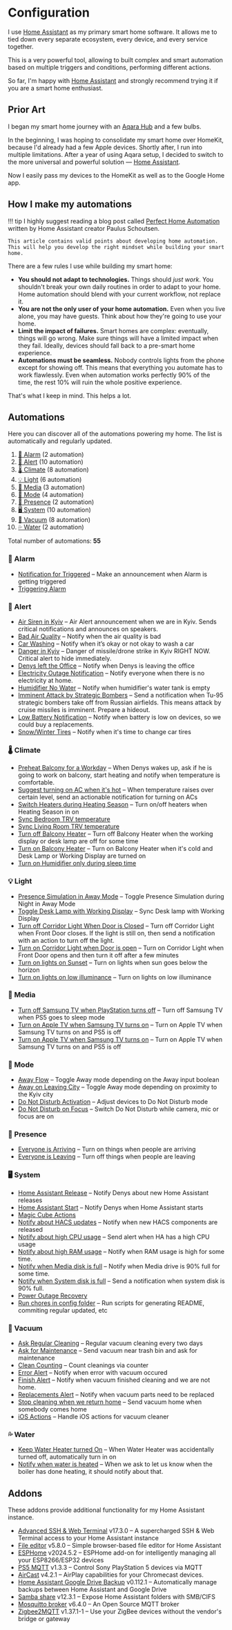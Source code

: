 # Configuration

I use [Home Assistant][ha] as my primary smart home software. It allows me to tied down every separate ecosystem, every device, and every service together.

This is a very powerful tool, allowing to built complex and smart automation based on multiple triggers and conditions, performing different actions.

So far, I'm happy with [Home Assistant][ha] and strongly recommend trying it if you are a smart home enthusiast.

## Prior Art

I began my smart home journey with an [Aqara Hub](https://www.aliexpress.com/item/32910909157.html) and a few bulbs.

In the beginning, I was hoping to consolidate my smart home over HomeKit, because I'd already had a few Apple devices. Shortly after, I run into multiple limitations. After a year of using Aqara setup, I decided to switch to the more universal and powerful solution — [Home Assistant][ha].

Now I easily pass my devices to the HomeKit as well as to the Google Home app.

## How I make my automations

<!-- prettier-ignore -->
!!! tip
    I highly suggest reading a blog post called [Perfect Home Automation](https://www.home-assistant.io/blog/2016/01/19/perfect-home-automation/) written by Home Assistant creator Paulus Schoutsen.

    This article contains valid points about developing home automation. This will help you develop the right mindset while building your smart home.

There are a few rules I use while building my smart home:

- **You should not adapt to technologies.** Things should _just work_. You shouldn't break your own daily routines in order to adapt to your home. Home automation should blend with your current workflow, not replace it.
- **You are not the only user of your home automation.** Even when you live alone, you may have guests. Think about how they're going to use your home.
- **Limit the impact of failures.** Smart homes are complex: eventually, things will go wrong. Make sure things will have a limited impact when they fail. Ideally, devices should fall back to a pre-smart home experience.
- **Automations must be seamless.** Nobody controls lights from the phone except for showing off. This means that everything you automate has to work flawlessly. Even when automation works perfectly 90% of the time, the rest 10% will ruin the whole positive experience.

That's what I keep in mind. This helps a lot.

## Automations

Here you can discover all of the automations powering my home. The list is automatically and regularly updated.

<!-- start-automations -->

1. [🚨 Alarm](#-alarm) (2 automation)
1. [🔔 Alert](#-alert) (10 automation)
1. [🌡️ Climate](#-climate) (8 automation)
1. [💡 Light](#-light) (6 automation)
1. [🎵 Media](#-media) (3 automation)
1. [🚦 Mode](#-mode) (4 automation)
1. [🔘 Presence](#-presence) (2 automation)
1. [🖥️ System](#-system) (10 automation)
1. [🧹 Vacuum](#-vacuum) (8 automation)
1. [💦 Water](#-water) (2 automation)

Total number of automations: **55**️

### 🚨 Alarm

- [Notification for Triggered](https://github.com/denysdovhan/home-assistant-config/blob/8bf54c21851b504155dc38530dda5f340078f0f9/automations.yaml#L75) – Make an announcement when Alarm is getting triggered
- [Triggering Alarm](https://github.com/denysdovhan/home-assistant-config/blob/8bf54c21851b504155dc38530dda5f340078f0f9/automations.yaml#L52)

### 🔔 Alert

- [Air Siren in Kyiv](https://github.com/denysdovhan/home-assistant-config/blob/8bf54c21851b504155dc38530dda5f340078f0f9/automations.yaml#L1) – Air Alert announcement when we are in Kyiv. Sends critical notifications and announces on speakers.
- [Bad Air Quality](https://github.com/denysdovhan/home-assistant-config/blob/8bf54c21851b504155dc38530dda5f340078f0f9/automations.yaml#L359) – Notify when the air quality is bad
- [Car Washing](https://github.com/denysdovhan/home-assistant-config/blob/8bf54c21851b504155dc38530dda5f340078f0f9/automations.yaml#L419) – Notify when it’s okay or not okay to wash a car
- [Danger in Kyiv](https://github.com/denysdovhan/home-assistant-config/blob/8bf54c21851b504155dc38530dda5f340078f0f9/automations.yaml#L2201) – Danger of missile/drone strike in Kyiv RIGHT NOW. Critical alert to hide immediately.
- [Denys left the Office](https://github.com/denysdovhan/home-assistant-config/blob/8bf54c21851b504155dc38530dda5f340078f0f9/automations.yaml#L2069) – Notify when Denys is leaving the office
- [Electricity Outage Notification](https://github.com/denysdovhan/home-assistant-config/blob/8bf54c21851b504155dc38530dda5f340078f0f9/automations.yaml#L2310) – Notify everyone when there is no electricity at home.
- [Humidifier No Water](https://github.com/denysdovhan/home-assistant-config/blob/8bf54c21851b504155dc38530dda5f340078f0f9/automations.yaml#L393) – Notify when humidifier's water tank is empty
- [Imminent Attack by Strategic Bombers](https://github.com/denysdovhan/home-assistant-config/blob/8bf54c21851b504155dc38530dda5f340078f0f9/automations.yaml#L2287) – Send a notification when Tu-95 strategic bombers take off from Russian airfields. This means attack by cruise missiles is imminent. Prepare a hideout.
- [Low Battery Notification](https://github.com/denysdovhan/home-assistant-config/blob/8bf54c21851b504155dc38530dda5f340078f0f9/automations.yaml#L2365) – Notify when battery is low on devices, so we could buy a replacements.
- [Snow/Winter Tires](https://github.com/denysdovhan/home-assistant-config/blob/8bf54c21851b504155dc38530dda5f340078f0f9/automations.yaml#L469) – Notify when it's time to change car tires

### 🌡️ Climate

- [Preheat Balcony for a Workday](https://github.com/denysdovhan/home-assistant-config/blob/8bf54c21851b504155dc38530dda5f340078f0f9/automations.yaml#L725) – When Denys wakes up, ask if he is going to work on balcony, start heating and notify when temperature is comfortable.
- [Suggest turning on AC when it's hot](https://github.com/denysdovhan/home-assistant-config/blob/8bf54c21851b504155dc38530dda5f340078f0f9/automations.yaml#LNone) – When temperature raises over certain level, send an actionable notification for turning on ACs
- [Switch Heaters during Heating Season](https://github.com/denysdovhan/home-assistant-config/blob/8bf54c21851b504155dc38530dda5f340078f0f9/automations.yaml#L560) – Turn on/off heaters when Heating Season in on
- [Sync Bedroom TRV temperature](https://github.com/denysdovhan/home-assistant-config/blob/8bf54c21851b504155dc38530dda5f340078f0f9/automations.yaml#L551)
- [Sync Living Room TRV temperature](https://github.com/denysdovhan/home-assistant-config/blob/8bf54c21851b504155dc38530dda5f340078f0f9/automations.yaml#L542)
- [Turn off Balcony Heater](https://github.com/denysdovhan/home-assistant-config/blob/8bf54c21851b504155dc38530dda5f340078f0f9/automations.yaml#L673) – Turn off Balcony Heater when the working display or desk lamp are off for some time
- [Turn on Balcony Heater](https://github.com/denysdovhan/home-assistant-config/blob/8bf54c21851b504155dc38530dda5f340078f0f9/automations.yaml#L633) – Turn on Balcony Heater when it's cold and Desk Lamp or Working Display are turned on
- [Turn on Humidifier only during sleep time](https://github.com/denysdovhan/home-assistant-config/blob/8bf54c21851b504155dc38530dda5f340078f0f9/automations.yaml#L1806)

### 💡 Light

- [Presence Simulation in Away Mode](https://github.com/denysdovhan/home-assistant-config/blob/8bf54c21851b504155dc38530dda5f340078f0f9/automations.yaml#L1111) – Toggle Presence Simulation during Night in Away Mode
- [Toggle Desk Lamp with Working Display](https://github.com/denysdovhan/home-assistant-config/blob/8bf54c21851b504155dc38530dda5f340078f0f9/automations.yaml#L1026) – Sync Desk lamp with Working Display
- [Turn off Corridor Light When Door is Closed](https://github.com/denysdovhan/home-assistant-config/blob/8bf54c21851b504155dc38530dda5f340078f0f9/automations.yaml#L950) – Turn off Corridor Light when Front Door closes. If the light is still on, then send a notification with an action to turn off the light.
- [Turn on Corridor Light when Door is open](https://github.com/denysdovhan/home-assistant-config/blob/8bf54c21851b504155dc38530dda5f340078f0f9/automations.yaml#L927) – Turn on Corridor Light when Front Door opens and then turn it off after a few minutes
- [Turn on lights on Sunset](https://github.com/denysdovhan/home-assistant-config/blob/8bf54c21851b504155dc38530dda5f340078f0f9/automations.yaml#L819) – Turn on lights when sun goes below the horizon
- [Turn on lights on low illuminance](https://github.com/denysdovhan/home-assistant-config/blob/8bf54c21851b504155dc38530dda5f340078f0f9/automations.yaml#L868) – Turn on lights on low illuminance

### 🎵 Media

- [Turn off Samsung TV when PlayStation turns off](https://github.com/denysdovhan/home-assistant-config/blob/8bf54c21851b504155dc38530dda5f340078f0f9/automations.yaml#L95) – Turn off Samsung TV when PS5 goes to sleep mode
- [Turn on Apple TV when Samsung TV turns on](https://github.com/denysdovhan/home-assistant-config/blob/8bf54c21851b504155dc38530dda5f340078f0f9/automations.yaml#L1978) – Turn on Apple TV when Samsung TV turns on and PS5 is off
- [Turn on Apple TV when Samsung TV turns on](https://github.com/denysdovhan/home-assistant-config/blob/8bf54c21851b504155dc38530dda5f340078f0f9/automations.yaml#L1978) – Turn on Apple TV when Samsung TV turns on and PS5 is off

### 🚦 Mode

- [Away Flow](https://github.com/denysdovhan/home-assistant-config/blob/8bf54c21851b504155dc38530dda5f340078f0f9/automations.yaml#L1077) – Toggle Away mode depending on the Away input boolean
- [Away on Leaving City](https://github.com/denysdovhan/home-assistant-config/blob/8bf54c21851b504155dc38530dda5f340078f0f9/automations.yaml#L1087) – Toggle Away mode depending on proximity to the Kyiv city
- [Do Not Disturb Activation](https://github.com/denysdovhan/home-assistant-config/blob/8bf54c21851b504155dc38530dda5f340078f0f9/automations.yaml#L1042) – Adjust devices to Do Not Disturb mode
- [Do Not Disturb on Focus](https://github.com/denysdovhan/home-assistant-config/blob/8bf54c21851b504155dc38530dda5f340078f0f9/automations.yaml#L1059) – Switch Do Not Disturb while camera, mic or focus are on

### 🔘 Presence

- [Everyone is Arriving](https://github.com/denysdovhan/home-assistant-config/blob/8bf54c21851b504155dc38530dda5f340078f0f9/automations.yaml#L1139) – Turn on things when people are arriving
- [Everyone is Leaving](https://github.com/denysdovhan/home-assistant-config/blob/8bf54c21851b504155dc38530dda5f340078f0f9/automations.yaml#L1219) – Turn off things when people are leaving

### 🖥️ System

- [Home Assistant Release](https://github.com/denysdovhan/home-assistant-config/blob/8bf54c21851b504155dc38530dda5f340078f0f9/automations.yaml#L244) – Notify Denys about new Home Assistant releases
- [Home Assistant Start](https://github.com/denysdovhan/home-assistant-config/blob/8bf54c21851b504155dc38530dda5f340078f0f9/automations.yaml#L313) – Notify Denys when Home Assistant starts
- [Magic Cube Actions](https://github.com/denysdovhan/home-assistant-config/blob/8bf54c21851b504155dc38530dda5f340078f0f9/automations.yaml#L122)
- [Notify about HACS updates](https://github.com/denysdovhan/home-assistant-config/blob/8bf54c21851b504155dc38530dda5f340078f0f9/automations.yaml#L275) – Notify when new HACS components are released
- [Notify about high CPU usage](https://github.com/denysdovhan/home-assistant-config/blob/8bf54c21851b504155dc38530dda5f340078f0f9/automations.yaml#L2103) – Send alert when HA has a high CPU usage
- [Notify about high RAM usage](https://github.com/denysdovhan/home-assistant-config/blob/8bf54c21851b504155dc38530dda5f340078f0f9/automations.yaml#L2134) – Notify when RAM usage is high for some time.
- [Notify when Media disk is full](https://github.com/denysdovhan/home-assistant-config/blob/8bf54c21851b504155dc38530dda5f340078f0f9/automations.yaml#L333) – Notify when Media drive is 90% full for some time.
- [Notify when System disk is full](https://github.com/denysdovhan/home-assistant-config/blob/8bf54c21851b504155dc38530dda5f340078f0f9/automations.yaml#L2171) – Send a notification when system disk is 90% full.
- [Power Outage Recovery](https://github.com/denysdovhan/home-assistant-config/blob/8bf54c21851b504155dc38530dda5f340078f0f9/automations.yaml#L1717)
- [Run chores in config folder](https://github.com/denysdovhan/home-assistant-config/blob/8bf54c21851b504155dc38530dda5f340078f0f9/automations.yaml#L2057) – Run scripts for generating README, commiting regular updated, etc

### 🧹 Vacuum

- [Ask Regular Cleaning](https://github.com/denysdovhan/home-assistant-config/blob/8bf54c21851b504155dc38530dda5f340078f0f9/automations.yaml#L1291) – Regular vacuum cleaning every two days
- [Ask for Maintenance](https://github.com/denysdovhan/home-assistant-config/blob/8bf54c21851b504155dc38530dda5f340078f0f9/automations.yaml#L1430) – Send vacuum near trash bin and ask for maintenance
- [Clean Counting](https://github.com/denysdovhan/home-assistant-config/blob/8bf54c21851b504155dc38530dda5f340078f0f9/automations.yaml#L2040) – Count cleanings via counter
- [Error Alert](https://github.com/denysdovhan/home-assistant-config/blob/8bf54c21851b504155dc38530dda5f340078f0f9/automations.yaml#L1402) – Notify when error with vacuum occured
- [Finish Alert](https://github.com/denysdovhan/home-assistant-config/blob/8bf54c21851b504155dc38530dda5f340078f0f9/automations.yaml#L1369) – Notify when vacuum finished cleaning and we are not home.
- [Replacements Alert](https://github.com/denysdovhan/home-assistant-config/blob/8bf54c21851b504155dc38530dda5f340078f0f9/automations.yaml#L1498) – Notify when vacuum parts need to be replaced
- [Stop cleaning when we return home](https://github.com/denysdovhan/home-assistant-config/blob/8bf54c21851b504155dc38530dda5f340078f0f9/automations.yaml#L1351) – Send vacuum home when somebody comes home
- [iOS Actions](https://github.com/denysdovhan/home-assistant-config/blob/8bf54c21851b504155dc38530dda5f340078f0f9/automations.yaml#L1578) – Handle iOS actions for vacuum cleaner

### 💦 Water

- [Keep Water Heater turned On](https://github.com/denysdovhan/home-assistant-config/blob/8bf54c21851b504155dc38530dda5f340078f0f9/automations.yaml#L2013) – When Water Heater was accidentally turned off, automatically turn in on
- [Notify when water is heated](https://github.com/denysdovhan/home-assistant-config/blob/8bf54c21851b504155dc38530dda5f340078f0f9/automations.yaml#L1649) – When we ask to let us know when the boiler has done heating, it should notify about that.
<!-- end-automations -->

## Addons

These addons provide additional functionality for my Home Assistant instance.

<!-- start-addons -->

- [Advanced SSH & Web Terminal](https://github.com/hassio-addons/addon-ssh) v17.3.0 – A supercharged SSH & Web Terminal access to your Home Assistant instance
- [File editor](https://github.com/home-assistant/addons/tree/master/configurator) v5.8.0 – Simple browser-based file editor for Home Assistant
- [ESPHome](https://esphome.io/) v2024.5.2 – ESPHome add-on for intelligently managing all your ESP8266/ESP32 devices
- [PS5 MQTT](https://github.com/FunkeyFlo/ps5-mqtt/tree/main/add-ons/ps5-mqtt) v1.3.3 – Control Sony PlayStation 5 devices via MQTT
- [AirCast](https://github.com/hassio-addons/addon-aircast) v4.2.1 – AirPlay capabilities for your Chromecast devices.
- [Home Assistant Google Drive Backup](https://github.com/sabeechen/hassio-google-drive-backup) v0.112.1 – Automatically manage backups between Home Assistant and Google Drive
- [Samba share](https://github.com/home-assistant/addons/tree/master/samba) v12.3.1 – Expose Home Assistant folders with SMB/CIFS
- [Mosquitto broker](https://github.com/home-assistant/addons/tree/master/mosquitto) v6.4.0 – An Open Source MQTT broker
- [Zigbee2MQTT](https://github.com/zigbee2mqtt/hassio-zigbee2mqtt/tree/master/zigbee2mqtt) v1.37.1-1 – Use your ZigBee devices without the vendor's bridge or gateway
<!-- end-addons -->

<!-- References -->

[ha]: https://www.home-assistant.io/
[asuswrt]: https://www.home-assistant.io/integrations/asuswrt
[mobile_app]: https://www.home-assistant.io/integrations/mobile_app/
